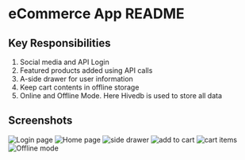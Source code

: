 # eCommerce App README

## Key Responsibilities

1. Social media and API Login
2. Featured products added using API calls
3. A-side drawer for user information
4. Keep cart contents in offline storage
5. Online and Offline Mode. Here Hivedb is used to store all data

## Screenshots

![Login page](https://github.com/SouravBarman001/flutter-ecommerce-project/blob/OfflineMode/screenshorts/e1.png)
![Home page](https://github.com/SouravBarman001/flutter-ecommerce-project/blob/OfflineMode/screenshorts/e2.png)
![side drawer](https://github.com/SouravBarman001/flutter-ecommerce-project/blob/OfflineMode/screenshorts/e3.png)
![add to cart](https://github.com/SouravBarman001/flutter-ecommerce-project/blob/OfflineMode/screenshorts/e4.png)
![cart items](https://github.com/SouravBarman001/flutter-ecommerce-project/blob/OfflineMode/screenshorts/e5.png)
![Offline mode](https://github.com/SouravBarman001/flutter-ecommerce-project/blob/OfflineMode/screenshorts/e6.png)

<!-- Add any additional sections here -->

